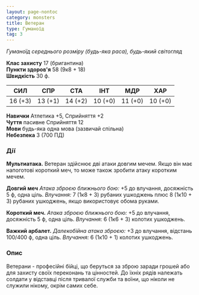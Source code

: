 ```yaml
---
layout: page-nontoc
category: monsters
title: Ветеран
type: Гуманоїд
tag: 3
---
```


_Гуманоїд середнього розміру (будь-яка раса), будь-який світогляд_

**Клас захисту** 17 (бригантина)    
**Пункти здоров'я** 58 (9к8 + 18)    
**Швидкість** 30 ф.

| СИЛ     | СПР     | СТА     | ІНТ     | МДР     | ХАР     |
| ------- | ------- | ------- | ------- | ------- | ------- |
| 16 (+3) | 13 (+1) | 14 (+2) | 10 (+0) | 11 (+0) | 10 (+0) |

**Навички** Атлетика +5, Сприйняття +2    
**Чуття** пасивне Сприйняття 12    
**Мови** будь-яка одна мова (зазвичай спільна)    
**Небезпека** 3 (700 ПД)

### Дії
**Мультиатака.** Ветеран здійснює дві атаки довгим мечем. Якщо він має напоготові короткий меч, то може також зробити атаку коротким мечем.    

**Довгий меч** _Атака зброєю ближнього бою:_ +5 до влучання, досяжність 5 ф, одна ціль. _Влучання:_ 7 (1к8 + 3) рубаних ушкоджень плюс 8 (1к10 + 3) рубаних ушкоджень, якщо використовує обома руками.    

**Короткий меч.** _Атака зброєю ближнього бою:_ +5 до влучання, досяжність 5 ф, одна ціль. _Влучання:_ 6 (1к6 + 3) колотих ушкоджень.    

**Важкий арбалет.** _Далекобійна атака зброєю:_ +3 до влучання, відстань 100/400 ф, одна ціль. _Влучання:_ 6 (1к10 + 1) колотих ушкоджень.

### Опис
Ветерани - професійні бійці, що беруться за зброю заради грошей або для захисту своїх переконань та цінностей. До їхніх рядів належать солдати у відставці після тривалої служби та воїни, що ніколи не служили нікому, окрім самих себе.
